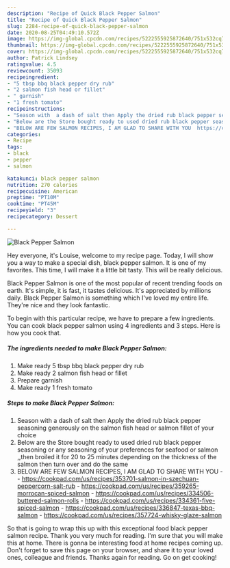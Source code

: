 ```yaml
---
description: "Recipe of Quick Black Pepper Salmon"
title: "Recipe of Quick Black Pepper Salmon"
slug: 2284-recipe-of-quick-black-pepper-salmon
date: 2020-08-25T04:49:10.572Z
image: https://img-global.cpcdn.com/recipes/5222555925872640/751x532cq70/black-pepper-salmon-recipe-main-photo.jpg
thumbnail: https://img-global.cpcdn.com/recipes/5222555925872640/751x532cq70/black-pepper-salmon-recipe-main-photo.jpg
cover: https://img-global.cpcdn.com/recipes/5222555925872640/751x532cq70/black-pepper-salmon-recipe-main-photo.jpg
author: Patrick Lindsey
ratingvalue: 4.5
reviewcount: 35093
recipeingredient:
- "5 tbsp bbq black pepper dry rub"
- "2 salmon fish head or fillet"
- " garnish"
- "1 fresh tomato"
recipeinstructions:
- "Season with  a dash of salt then Apply the dried rub black pepper seasoning  generously on the salmon fish head or salmon fillet of your choice"
- "Below are the Store bought ready to used dried rub black pepper seasoning or any seasoning of your preferences  for seafood or salmon ,,then  broiled it for 20 to 25 minutes depending on the thickness of the salmon then turn over and do the same"
- "BELOW ARE FEW SALMON RECIPES, I AM GLAD TO SHARE WITH YOU  https://cookpad.com/us/recipes/353701-salmon-in-szechuan-peppercorn-salt-rub https://cookpad.com/us/recipes/359265-morrocan-spiced-salmon https://cookpad.com/us/recipes/334506-buttered-salmon-rolls https://cookpad.com/us/recipes/334361-five-spiced-salmon https://cookpad.com/us/recipes/336847-texas-bbq-salmon https://cookpad.com/us/recipes/357724-whisky-glaze-salmon"
categories:
- Recipe
tags:
- black
- pepper
- salmon

katakunci: black pepper salmon 
nutrition: 270 calories
recipecuisine: American
preptime: "PT10M"
cooktime: "PT45M"
recipeyield: "3"
recipecategory: Dessert

---
```



![Black Pepper Salmon](https://img-global.cpcdn.com/recipes/5222555925872640/751x532cq70/black-pepper-salmon-recipe-main-photo.jpg)

Hey everyone, it's Louise, welcome to my recipe page. Today, I will show you a way to make a special dish, black pepper salmon. It is one of my favorites. This time, I will make it a little bit tasty. This will be really delicious.



Black Pepper Salmon is one of the most popular of recent trending foods on earth. It's simple, it is fast, it tastes delicious. It's appreciated by millions daily. Black Pepper Salmon is something which I've loved my entire life. They're nice and they look fantastic.


To begin with this particular recipe, we have to prepare a few ingredients. You can cook black pepper salmon using 4 ingredients and 3 steps. Here is how you cook that.

<!--inarticleads1-->

##### The ingredients needed to make Black Pepper Salmon:

1. Make ready 5 tbsp bbq black pepper dry rub
1. Make ready 2 salmon fish head or fillet
1. Prepare  garnish
1. Make ready 1 fresh tomato




<!--inarticleads2-->

##### Steps to make Black Pepper Salmon:

1. Season with  a dash of salt then Apply the dried rub black pepper seasoning  generously on the salmon fish head or salmon fillet of your choice
1. Below are the Store bought ready to used dried rub black pepper seasoning or any seasoning of your preferences  for seafood or salmon ,,then  broiled it for 20 to 25 minutes depending on the thickness of the salmon then turn over and do the same
1. BELOW ARE FEW SALMON RECIPES, I AM GLAD TO SHARE WITH YOU -  - https://cookpad.com/us/recipes/353701-salmon-in-szechuan-peppercorn-salt-rub - https://cookpad.com/us/recipes/359265-morrocan-spiced-salmon - https://cookpad.com/us/recipes/334506-buttered-salmon-rolls - https://cookpad.com/us/recipes/334361-five-spiced-salmon - https://cookpad.com/us/recipes/336847-texas-bbq-salmon - https://cookpad.com/us/recipes/357724-whisky-glaze-salmon




So that is going to wrap this up with this exceptional food black pepper salmon recipe. Thank you very much for reading. I'm sure that you will make this at home. There is gonna be interesting food at home recipes coming up. Don't forget to save this page on your browser, and share it to your loved ones, colleague and friends. Thanks again for reading. Go on get cooking!
